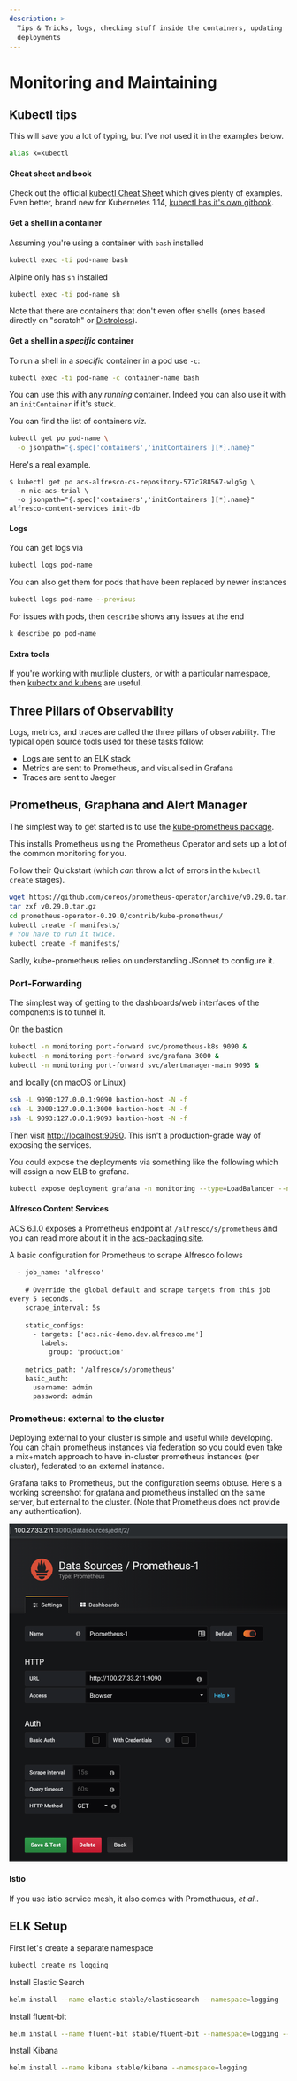```yaml
---
description: >-
  Tips & Tricks, logs, checking stuff inside the containers, updating
  deployments
---
```


# Monitoring and Maintaining

## Kubectl tips


This will save you a lot of typing, but I've not used it in the examples below.

```bash
alias k=kubectl
```

#### Cheat sheet and book

Check out the official [kubectl Cheat Sheet](https://kubernetes.io/docs/reference/kubectl/cheatsheet/) which gives plenty of examples. 
Even better, brand new for Kubernetes 1.14, [kubectl has it's own gitbook](https://kubectl.docs.kubernetes.io/).

#### Get a shell in a container

Assuming you're using a container with `bash` installed

```bash
kubectl exec -ti pod-name bash
```

Alpine only has `sh` installed

```bash
kubectl exec -ti pod-name sh
```

Note that there are containers that don't even offer shells \(ones based directly on "scratch" or [Distroless](https://github.com/GoogleContainerTools/distroless)\).

#### Get a shell in a _specific_ container

To run a shell in a _specific_ container in a pod use `-c`:

```bash
kubectl exec -ti pod-name -c container-name bash
```

You can use this with any *running* container. Indeed you can also use it with an `initContainer` if it's stuck.

You can find the list of containers _viz._

```bash
kubectl get po pod-name \
  -o jsonpath="{.spec['containers','initContainers'][*].name}"
```

Here's a real example.

```console
$ kubectl get po acs-alfresco-cs-repository-577c788567-wlg5g \
  -n nic-acs-trial \
  -o jsonpath="{.spec['containers','initContainers'][*].name}"
alfresco-content-services init-db
```

#### Logs

You can get logs via

```bash
kubectl logs pod-name
```

You can also get them for pods that have been replaced by newer instances

```bash
kubectl logs pod-name --previous
```

For issues with pods, then `describe` shows any issues at the end

```bash
k describe po pod-name
```

#### Extra tools

If you're working with mutliple clusters, or with a particular namespace, then [kubectx and kubens](https://kubectx.dev) are useful.

## Three Pillars of Observability

Logs, metrics, and traces are called the three pillars of observability. The typical open source tools used for these tasks follow:

* Logs are sent to an ELK stack
* Metrics are sent to Prometheus, and visualised in Grafana
* Traces are sent to Jaeger

## Prometheus, Graphana and Alert Manager

The simplest way to get started is to use the [kube-prometheus package](https://github.com/coreos/prometheus-operator/tree/master/contrib/kube-prometheus).

This installs Prometheus using the Prometheus Operator and sets up a lot of the common monitoring for you.

Follow their Quickstart (which _can_ throw a lot of errors in the `kubectl create` stages). 

```bash
wget https://github.com/coreos/prometheus-operator/archive/v0.29.0.tar.gz
tar zxf v0.29.0.tar.gz
cd prometheus-operator-0.29.0/contrib/kube-prometheus/
kubectl create -f manifests/
# You have to run it twice. 
kubectl create -f manifests/
```

Sadly, kube-prometheus relies on understanding JSonnet to configure it.

### Port-Forwarding

The simplest way of getting to the dashboards/web interfaces of the components is to tunnel it.

On the bastion

```bash
kubectl -n monitoring port-forward svc/prometheus-k8s 9090 &
kubectl -n monitoring port-forward svc/grafana 3000 &
kubectl -n monitoring port-forward svc/alertmanager-main 9093 &
```

and locally (on macOS or Linux)

```bash
ssh -L 9090:127.0.0.1:9090 bastion-host -N -f
ssh -L 3000:127.0.0.1:3000 bastion-host -N -f
ssh -L 9093:127.0.0.1:9093 bastion-host -N -f
```

Then visit [http://localhost:9090](http://localhost:9090). This isn't a production-grade way of exposing the services.

You could expose the deployments via something like the following which will assign a new ELB to grafana. 

```bash
kubectl expose deployment grafana -n monitoring --type=LoadBalancer --name=grafana2
```

#### Alfresco Content Services

ACS 6.1.0 exposes a Prometheus endpoint at `/alfresco/s/prometheus` and you can read more about it in the [acs-packaging site](https://github.com/Alfresco/acs-packaging/tree/master/docs/micrometer).

A basic configuration for Prometheus to scrape Alfresco follows
```
  - job_name: 'alfresco'

    # Override the global default and scrape targets from this job every 5 seconds.
    scrape_interval: 5s

    static_configs:
      - targets: ['acs.nic-demo.dev.alfresco.me']
        labels:
          group: 'production'

    metrics_path: '/alfresco/s/prometheus'
    basic_auth:
      username: admin
      password: admin
```

### Prometheus: external to the cluster

Deploying external to your cluster is simple and useful while developing. You can chain prometheus instances via
[federation](https://prometheus.io/docs/prometheus/latest/federation/)
so you could even take a mix+match approach to have in-cluster prometheus instances (per cluster), federated to an external instance.

Grafana talks to Prometheus, but the configuration seems obtuse. Here's a working screenshot for grafana and prometheus installed on 
the same server, but external to the cluster. (Note that Prometheus does not provide any authentication).

![](.gitbook/assets/grafana.png)

#### Istio

If you use istio service mesh, it also comes with Promethueus, _et al._.

## ELK Setup

First let's create a separate namespace

```bash
kubectl create ns logging
```

Install Elastic Search

```bash
helm install --name elastic stable/elasticsearch --namespace=logging
```

Install fluent-bit

```bash
helm install --name fluent-bit stable/fluent-bit --namespace=logging --set backend.type=es --set backend.es.host=elastic-elasticsearch-client
```

Install Kibana

```bash
helm install --name kibana stable/kibana --namespace=logging
```